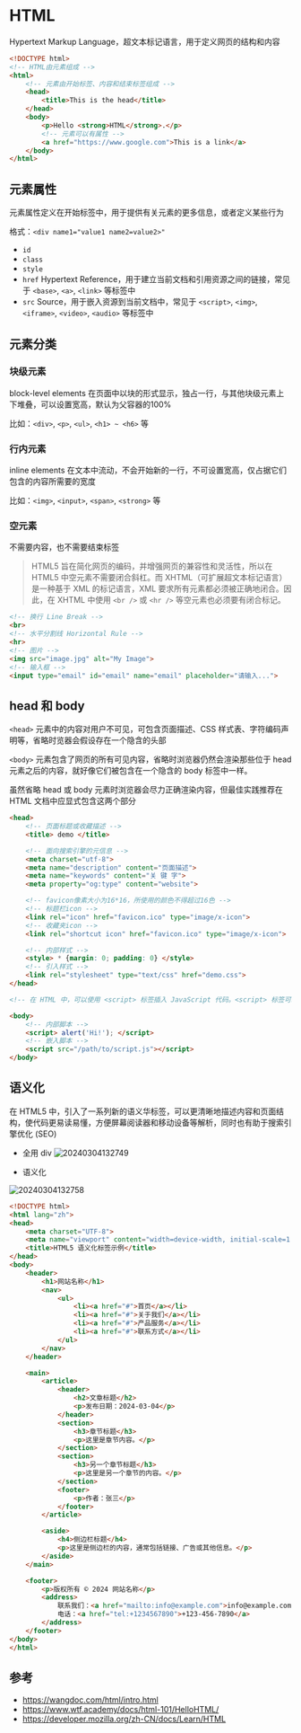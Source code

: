 # HTML

Hypertext Markup Language，超文本标记语言，用于定义网页的结构和内容

```html
<!DOCTYPE html>
<!-- HTML由元素组成 -->
<html>
    <!-- 元素由开始标签、内容和结束标签组成 -->
    <head>
        <title>This is the head</title>
    </head>
    <body>
        <p>Hello <strong>HTML</strong>.</p>
        <!-- 元素可以有属性 -->
        <a href="https://www.google.com">This is a link</a>
    </body>
</html>
```

## 元素属性

元素属性定义在开始标签中，用于提供有关元素的更多信息，或者定义某些行为

格式：`<div name1="value1 name2=value2>"`

- `id`
- `class`
- `style`
- `href` Hypertext Reference，用于建立当前文档和引用资源之间的链接，常见于 `<base>`, `<a>`, `<link>` 等标签中
- `src` Source，用于嵌入资源到当前文档中，常见于 `<script>`, `<img>`, `<iframe>`, `<video>`, `<audio>` 等标签中

## 元素分类

### 块级元素

block-level elements 在页面中以块的形式显示，独占一行，与其他块级元素上下堆叠，可以设置宽高，默认为父容器的100%

比如：`<div>`, `<p>`, `<ul>`, `<h1> ~ <h6>` 等

### 行内元素

inline elements 在文本中流动，不会开始新的一行，不可设置宽高，仅占据它们包含的内容所需要的宽度

比如：`<img>`, `<input>`, `<span>`, `<strong>` 等

### 空元素

不需要内容，也不需要结束标签

> HTML5 旨在简化网页的编码，并增强网页的兼容性和灵活性，所以在 HTML5 中空元素不需要闭合斜杠。而 XHTML（可扩展超文本标记语言）是一种基于 XML 的标记语言，XML 要求所有元素都必须被正确地闭合。因此，在 XHTML 中使用 `<br />` 或 `<hr />` 等空元素也必须要有闭合标记。

```html
<!-- 换行 Line Break -->
<br>
<!-- 水平分割线 Horizontal Rule -->
<hr>
<!-- 图片 -->
<img src="image.jpg" alt="My Image">
<!-- 输入框 -->
<input type="email" id="email" name="email" placeholder="请输入...">
```

## head 和 body

`<head>` 元素中的内容对用户不可见，可包含页面描述、CSS 样式表、字符编码声明等，省略时览器会假设存在一个隐含的头部

`<body>` 元素包含了网页的所有可见内容，省略时浏览器仍然会渲染那些位于 head 元素之后的内容，就好像它们被包含在一个隐含的 body 标签中一样。

虽然省略 head 或 body 元素时浏览器会尽力正确渲染内容，但最佳实践推荐在 HTML 文档中应显式包含这两个部分

```html
<head>
    <!-- 页面标题或收藏描述 -->
    <title> demo </title>

    <!-- 面向搜索引擎的元信息 -->
    <meta charset="utf-8">
    <meta name="description" content="页面描述">
    <meta name="keywords" content="关 键 字">
    <meta property="og:type" content="website">

    <!-- favicon像素大小为16*16，所使用的颜色不得超过16色 -->
    <!-- 标题栏icon -->
    <link rel="icon" href="favicon.ico" type="image/x-icon">
    <!-- 收藏夹icon -->
    <link rel="shortcut icon" href="favicon.ico" type="image/x-icon">

    <!-- 内部样式 -->
    <style> * {margin: 0; padding: 0} </style>
    <!-- 引入样式 -->
    <link rel="stylesheet" type="text/css" href="demo.css">
</head>

<!-- 在 HTML 中，可以使用 <script> 标签插入 JavaScript 代码。<script> 标签可以放在 HTML 文档的 <head> 或 <body> 部分。但为了避免阻塞页面的渲染，通常会将 <script> 标签放在 <body> 标签的末尾。 -->

<body>
    <!-- 内部脚本 -->
    <script> alert('Hi!'); </script>
    <!-- 嵌入脚本 -->
    <script src="/path/to/script.js"></script>
</body>
```

## 语义化

在 HTML5 中，引入了一系列新的语义华标签，可以更清晰地描述内容和页面结构，使代码更易读易懂，方便屏幕阅读器和移动设备等解析，同时也有助于搜索引擎优化 (SEO)

- 全用 div
![20240304132749](https://image.zuoright.com/20240304132749.png)

- 语义化

![20240304132758](https://image.zuoright.com/20240304132758.png)

```html
<!DOCTYPE html>
<html lang="zh">
<head>
    <meta charset="UTF-8">
    <meta name="viewport" content="width=device-width, initial-scale=1.0">
    <title>HTML5 语义化标签示例</title>
</head>
<body>
    <header>
        <h1>网站名称</h1>
        <nav>
            <ul>
                <li><a href="#">首页</a></li>
                <li><a href="#">关于我们</a></li>
                <li><a href="#">产品服务</a></li>
                <li><a href="#">联系方式</a></li>
            </ul>
        </nav>
    </header>

    <main>
        <article>
            <header>
                <h2>文章标题</h2>
                <p>发布日期：2024-03-04</p>
            </header>
            <section>
                <h3>章节标题</h3>
                <p>这里是章节内容。</p>
            </section>
            <section>
                <h3>另一个章节标题</h3>
                <p>这里是另一个章节的内容。</p>
            </section>
            <footer>
                <p>作者：张三</p>
            </footer>
        </article>

        <aside>
            <h4>侧边栏标题</h4>
            <p>这里是侧边栏的内容，通常包括链接、广告或其他信息。</p>
        </aside>
    </main>

    <footer>
        <p>版权所有 © 2024 网站名称</p>
        <address>
            联系我们：<a href="mailto:info@example.com">info@example.com</a><br>
            电话：<a href="tel:+1234567890">+123-456-7890</a>
        </address>
    </footer>
</body>
</html>
```

## 参考

- <https://wangdoc.com/html/intro.html>
- <https://www.wtf.academy/docs/html-101/HelloHTML/>
- <https://developer.mozilla.org/zh-CN/docs/Learn/HTML>
